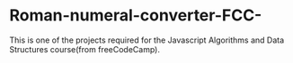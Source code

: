 # Roman-numeral-converter-FCC-
This is one of the projects required for the Javascript Algorithms and Data Structures course(from freeCodeCamp).
